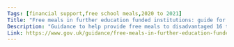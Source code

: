 ```yaml
---
Tags: [financial support,free school meals,2020 to 2021]
Title: "Free meals in further education funded institutions: guide for the 2020 to 2021 academic year"
Description: "Guidance to help provide free meals to disadvantaged 16 to 18 year old students in further education funded institutions."
Link: https://www.gov.uk/guidance/free-meals-in-further-education-funded-institutions-guide-for-the-2020-to-2021-academic-year
---
```

